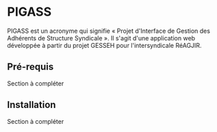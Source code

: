 PIGASS
======

PIGASS est un acronyme qui signifie « Projet d'Interface de Gestion des Adhérents de Structure Syndicale ». Il s'agit d'une application web développée à partir du projet GESSEH pour l'intersyndicale RéAGJIR.

Pré-requis
----------

Section à compléter

Installation
------------

Section à compléter
